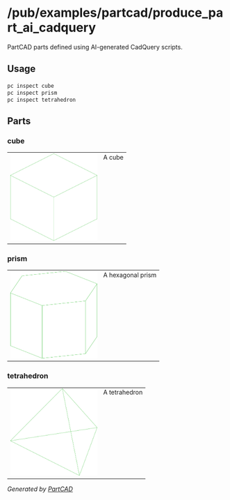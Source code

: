 # /pub/examples/partcad/produce_part_ai_cadquery

PartCAD parts defined using AI-generated CadQuery scripts.

## Usage
```shell
pc inspect cube
pc inspect prism
pc inspect tetrahedron
```


## Parts

### cube
<table><tr>
<td valign=top><img src="./cube.svg" width="200" height="200"></td>
<td valign=top>A cube</td>
</tr></table>

### prism
<table><tr>
<td valign=top><img src="./prism.svg" width="200" height="200"></td>
<td valign=top>A hexagonal prism</td>
</tr></table>

### tetrahedron
<table><tr>
<td valign=top><img src="./tetrahedron.svg" width="200" height="200"></td>
<td valign=top>A tetrahedron</td>
</tr></table>

*Generated by [PartCAD](https://partcad.org/)*
